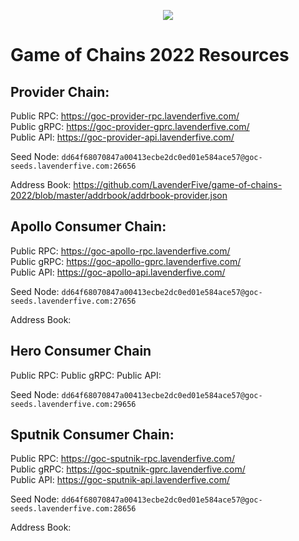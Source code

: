 <p align="center">
  <img src="https://user-images.githubusercontent.com/9121234/190864636-b5047a5b-8f44-42ed-a9de-62095bebd2a3.jpg" />
</p>
  
# Game of Chains 2022 Resources
  
## **Provider Chain**:  
Public RPC:  https://goc-provider-rpc.lavenderfive.com/  
Public gRPC: https://goc-provider-gprc.lavenderfive.com/  
Public API:  https://goc-provider-api.lavenderfive.com/  
  
Seed Node: `dd64f68070847a00413ecbe2dc0ed01e584ace57@goc-seeds.lavenderfive.com:26656`    
  
Address Book: https://github.com/LavenderFive/game-of-chains-2022/blob/master/addrbook/addrbook-provider.json   

## **Apollo Consumer Chain**:  
Public RPC: https://goc-apollo-rpc.lavenderfive.com/   
Public gRPC: https://goc-apollo-gprc.lavenderfive.com/  
Public API: https://goc-apollo-api.lavenderfive.com/   
  
Seed Node: `dd64f68070847a00413ecbe2dc0ed01e584ace57@goc-seeds.lavenderfive.com:27656`    
  
Address Book:   

## **Hero Consumer Chain**
Public RPC:
Public gRPC:
Public API:

Seed Node: `dd64f68070847a00413ecbe2dc0ed01e584ace57@goc-seeds.lavenderfive.com:29656`

## **Sputnik Consumer Chain**:  
Public RPC: https://goc-sputnik-rpc.lavenderfive.com/   
Public gRPC: https://goc-sputnik-gprc.lavenderfive.com/  
Public API: https://goc-sputnik-api.lavenderfive.com/ 
  
Seed Node: `dd64f68070847a00413ecbe2dc0ed01e584ace57@goc-seeds.lavenderfive.com:28656`    
  
Address Book:   

